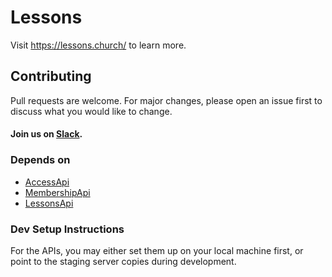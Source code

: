 # Lessons

Visit <a href="https://lessons.church/">https://lessons.church/</a> to learn more.

## Contributing
Pull requests are welcome. For major changes, please open an issue first to discuss what you would like to change.
#### Join us on [Slack](https://join.slack.com/t/livechurchsolutions/shared_invite/zt-i88etpo5-ZZhYsQwQLVclW12DKtVflg).

### Depends on
* [AccessApi](https://github.com/LiveChurchSolutions/AccessApi)
* [MembershipApi](https://github.com/LiveChurchSolutions/MembershipApi)
* [LessonsApi](https://github.com/LiveChurchSolutions/LessonsApi)

### Dev Setup Instructions
For the APIs, you may either set them up on your local machine first, or point to the staging server copies during development.
